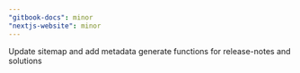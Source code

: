 ```yaml
---
"gitbook-docs": minor
"nextjs-website": minor
---
```


Update sitemap and add metadata generate functions for release-notes and solutions
